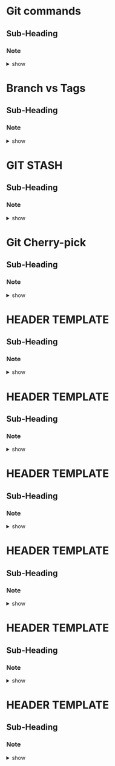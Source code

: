 
# Git commands
## Sub-Heading
### Note 

<details><summary>show</summary>
<p>

```bash
git init
git status
git add . or git add *
git push
git commit -m "message"

To create an alias
git remote add hv https://github.com/sadaiyer/hitachi.git

git push -a -m "message"  --can use this only for modified files


git branch development --create branch
git branch --to view
git diff development -- to view difference between development and current branch
git push aliasname branchname

```
</p>
</details>


# Branch vs Tags
## Sub-Heading
### Note 

<details><summary>show</summary>
<p>

```bash

Branch Vs Tags
Branches are mutable, tags are immutable
Branch - during development, tags for production
Tags are created on master branch, not other branches

git tag tagname --to create tag
git tag --to view all tags
git push aliasname tag tn

git push aliasname --all  -- will push only branches, not tags
git push aliasname --tags

Why tags: Tags are created to version your code

e.g
git tag hitachiv1.0.0  (major, minor, release)

git remote -v (to view remote branches)
git push hv tag hitachiv1.0.0

Once you create a tag, you get a zip and tar version of the code, and hence the version of the code is frozen, hence immutable



```
</p>
</details>


# GIT STASH
## Sub-Heading
### Note 

<details><summary>show</summary>
<p>

```bash

GIT STASH command
Assuming you have master and development branch and you are working on dev branch

Since the code is WIP, you are not commiting the code in dev.  Say, now you have to handle a prod issue and therefore need to switch to master branch
If you do so, the code will be visible in master
so instead do "git stash"
Whatever will be available in working area it will create a temporary backup, allowing you to switch to other branch

git stash --will make a copy of working code
git stash list --To list all stashes
git stash apply --to get back to your stash

To apply a specific stash, if you have multiple stasjes
git stash apply --will apply the most recent stash
git stash apply <stash#>

git stash drop --will delete the most recent stash
git stash drop <stash#>

To combine stash and drop
git stash pop


```
</p>
</details>


# Git Cherry-pick
## Sub-Heading
### Note 

<details><summary>show</summary>
<p>

```bash
master
     |
     V
     development.  c1. c2. c3. c4 (4 commits)
git merge development - to merge dev with master
all commits will be merged

git cherry-pick <commitID>

To list all commits, 
git log

To switch to another branch

git checkout <branch>

```
</p>
</details>




# HEADER TEMPLATE
## Sub-Heading
### Note 

<details><summary>show</summary>
<p>

```bash
Solution here.....
```
</p>
</details>


# HEADER TEMPLATE
## Sub-Heading
### Note 

<details><summary>show</summary>
<p>

```bash
Solution here.....
```
</p>
</details>


# HEADER TEMPLATE
## Sub-Heading
### Note 

<details><summary>show</summary>
<p>

```bash
Solution here.....
```
</p>
</details>


# HEADER TEMPLATE
## Sub-Heading
### Note 

<details><summary>show</summary>
<p>

```bash
Solution here.....
```
</p>
</details>


# HEADER TEMPLATE
## Sub-Heading
### Note 

<details><summary>show</summary>
<p>

```bash
Solution here.....
```
</p>
</details>


# HEADER TEMPLATE
## Sub-Heading
### Note 

<details><summary>show</summary>
<p>

```bash
Solution here.....
```
</p>
</details>








